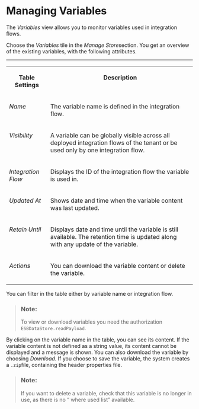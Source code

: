 <!-- loioca93653ec211457190ff8466e42ff9cd -->

# Managing Variables

The *Variables* view allows you to monitor variables used in integration flows.

Choose the *Variables* tile in the *Manage Store*section. You get an overview of the existing variables, with the following attributes.

****


<table>
<tr>
<th valign="top">

Table Settings



</th>
<th valign="top">

Description



</th>
</tr>
<tr>
<td valign="top">

*Name* 



</td>
<td valign="top">

The variable name is defined in the integration flow.



</td>
</tr>
<tr>
<td valign="top">

*Visibility* 



</td>
<td valign="top">

A variable can be globally visible across all deployed integration flows of the tenant or be used only by one integration flow.



</td>
</tr>
<tr>
<td valign="top">

*Integration Flow* 



</td>
<td valign="top">

Displays the ID of the integration flow the variable is used in.



</td>
</tr>
<tr>
<td valign="top">

*Updated At* 



</td>
<td valign="top">

Shows date and time when the variable content was last updated.



</td>
</tr>
<tr>
<td valign="top">

*Retain Until*



</td>
<td valign="top">

Displays date and time until the variable is still available. The retention time is updated along with any update of the variable.



</td>
</tr>
<tr>
<td valign="top">

*Actions*



</td>
<td valign="top">

You can download the variable content or delete the variable.



</td>
</tr>
</table>

You can filter in the table either by variable name or integration flow.

> ### Note:  
> To view or download variables you need the authorization `ESBDataStore.readPayload`.

By clicking on the variable name in the table, you can see its content. If the variable content is not defined as a string value, its content cannot be displayed and a message is shown. You can also download the variable by choosing *Download*. If you choose to save the variable, the system creates a `.zip`file, containing the header properties file.

> ### Note:  
> If you want to delete a variable, check that this variable is no longer in use, as there is no “ where used list” available.

